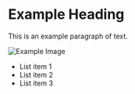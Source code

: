 # Example Heading
This is an example paragraph of text.

![Example Image](https://example.com/image.jpg)

- List item 1
- List item 2
- List item 3